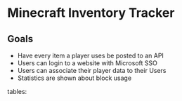 # Minecraft Inventory Tracker

## Goals

* Have every item a player uses be posted to an API
* Users can login to a website with Microsoft SSO
* Users can associate their player data to their Users
* Statistics are shown about block usage

tables:
